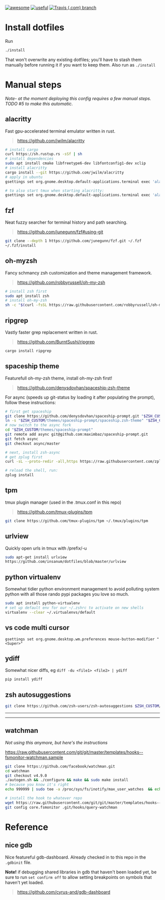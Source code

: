 [![awesome](https://img.shields.io/badge/awesome-yes-ff69b4.svg?style=for-the-badge)](https://github.com/twitter/twemoji)  [![useful](https://img.shields.io/badge/useful-nope-blue.svg?style=for-the-badge)](https://badssl.com/)  [![Travis (.com) branch](https://img.shields.io/travis/com/noahp/dotfiles/master.svg?style=for-the-badge)](https://travis-ci.com/noahp/dotfiles)

# Install dotfiles
Run
```bash
./install
```
That won't overwrite any existing dotfiles; you'll have to stash them manually before running it if you want to keep them.
Also run as `./install`

# Manual steps
*Note- at the moment deploying this config requires a few manual steps.
TODO #5 to make this automatic.*

## alacritty
Fast gpu-accelerated terminal emulator written in rust.

>https://github.com/jwilm/alacritty
```bash
# install cargo
curl https://sh.rustup.rs -sSf | sh
# install dependencies
sudo apt install cmake libfreetype6-dev libfontconfig1-dev xclip
# install alacritty
cargo install --git https://github.com/jwilm/alacritty
# apply in ubuntu
gsettings set org.gnome.desktop.default-applications.terminal exec 'alacritty'

# to also start tmux when starting alacritty:
gsettings set org.gnome.desktop.default-applications.terminal exec 'alacritty -e tmux'
```

## fzf
Neat fuzzy searcher for terminal history and path searching.

>https://github.com/junegunn/fzf#using-git
```bash
git clone --depth 1 https://github.com/junegunn/fzf.git ~/.fzf
~/.fzf/install
```

## oh-myzsh
Fancy schmancy zsh customization and theme management framework.
>https://github.com/robbyrussell/oh-my-zsh

```bash
# install zsh first
sudo apt install zsh
# install oh-my-zsh
sh -c "$(curl -fsSL https://raw.githubusercontent.com/robbyrussell/oh-my-zsh/master/tools/install.sh)"
```

## ripgrep
Vastly faster grep replacement written in rust.
>https://github.com/BurntSushi/ripgrep
```bash
cargo install ripgrep
```

## spaceship theme
Featurefull oh-my-zsh theme, install oh-my-zsh first!
>https://github.com/denysdovhan/spaceship-zsh-theme

For async (speeds up git-status by loading it after populating the prompt),
follow these instructions:
```bash
# first get spaceship
git clone https://github.com/denysdovhan/spaceship-prompt.git "$ZSH_CUSTOM/themes/spaceship-prompt"
ln -s "$ZSH_CUSTOM/themes/spaceship-prompt/spaceship.zsh-theme" "$ZSH_CUSTOM/themes/spaceship.zsh-theme"
# now switch to the async fork
cd "$ZSH_CUSTOM/themes/spaceship-prompt"
git remote add async git@github.com:maximbaz/spaceship-prompt.git
git fetch async
git checkout async/master

# next, install zsh-async
# get zplug first
curl -sL --proto-redir -all,https https://raw.githubusercontent.com/zplug/installer/master/installer.zsh | zsh

# reload the shell, run:
zplug install
```

## tpm
tmux plugin manager (used in the .tmux.conf in this repo)
>https://github.com/tmux-plugins/tpm

```bash
git clone https://github.com/tmux-plugins/tpm ~/.tmux/plugins/tpm
```

## urlview
Quickly open urls in tmux with /prefix/-u

```bash
sudo apt-get install urlview
https://github.com/insanum/dotfiles/blob/master/urlview
```

## python virtualenv
Somewhat tidier python environment management to avoid polluting system python
with all those rando pypi packages you love so much.
```bash
sudo apt install python-virtualenv
# set up default env for our ~/.zshrc to activate on new shells
virtualenv --clear ~/.virtualenvs/default
```

## vs code multi cursor
`gsettings set org.gnome.desktop.wm.preferences mouse-button-modifier "<Super>"`

## ydiff
Somewhat nicer diffs, eg `diff -du <file1> <file2> | ydiff`
```bash
pip install ydiff
```

## zsh autosuggestions
```bash
git clone https://github.com/zsh-users/zsh-autosuggestions $ZSH_CUSTOM/plugins/zsh-autosuggestions
```

___
___

## watchman
*Not using this anymore, but here's the instructions*

https://raw.githubusercontent.com/git/git/master/templates/hooks--fsmonitor-watchman.sample
```bash
git clone https://github.com/facebook/watchman.git
cd watchman
git checkout v4.9.0
./autogen.sh && ./configure && make && sudo make install
# because you know it's right
echo 999999 | sudo tee -a /proc/sys/fs/inotify/max_user_watches  && echo 999999 | sudo tee -a  /proc/sys/fs/inotify/max_queued_events && echo 999999 | sudo tee  -a /proc/sys/fs/inotify/max_user_instances

# install the hook to whatever repo
wget https://raw.githubusercontent.com/git/git/master/templates/hooks--fsmonitor-watchman.sample -O .git/hooks/query-watchman && chmod +x .git/hooks/query-watchman
git config core.fsmonitor .git/hooks/query-watchman
```

# Reference
## nice gdb
Nice featureful gdb-dashboard. Already checked in to this repo in the `.gdbinit`
file.

**Note!** if debugging shared libraries in gdb that haven't been loaded yet, be sure
to run `set confirm off` to allow setting breakpoints on symbols that haven't
yet loaded.
>https://github.com/cyrus-and/gdb-dashboard
